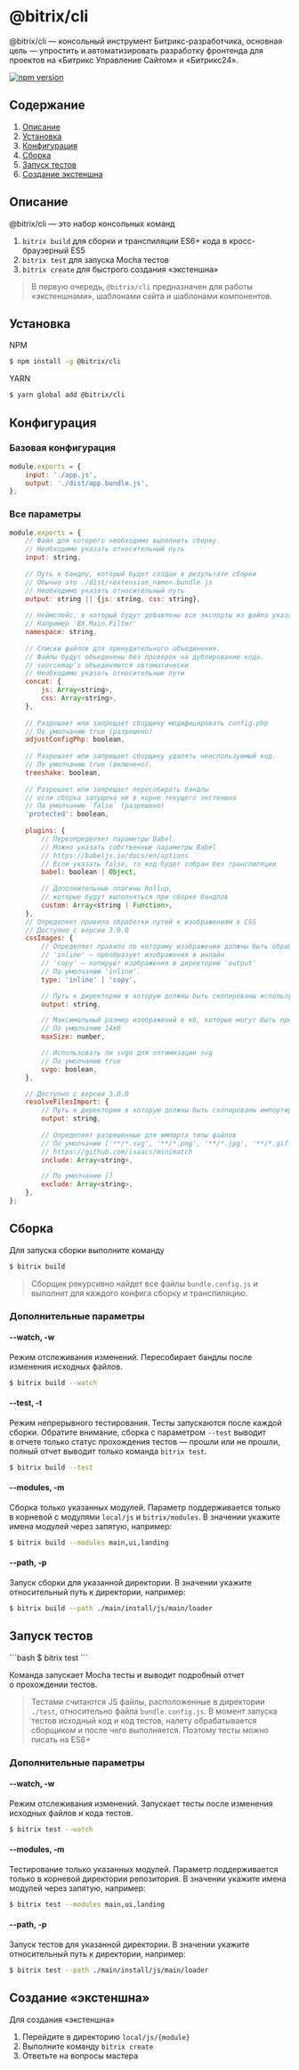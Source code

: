 # @bitrix/cli 
@bitrix/cli&nbsp;— консольный инструмент Битрикс-разработчика, 
основная цель&nbsp;— упростить и&nbsp;автоматизировать разработку фронтенда для 
проектов на&nbsp;«Битрикс Управление Сайтом» и&nbsp;«Битрикс24».

[![npm version](https://badge.fury.io/js/%40bitrix%2Fcli.svg)](https://badge.fury.io/js/%40bitrix%2Fcli)


## Содержание
1. [Описание](#introduction)
2. [Установка](#install)
3. [Конфигурация](#config)
4. [Сборка](#build)
5. [Запуск тестов](#test)
6. [Создание экстеншна](#create)

<h2 id="introduction">Описание</h2>

@bitrix/cli&nbsp;— это набор консольных команд 
1. `bitrix build` для сборки и&nbsp;транспиляции ES6+ кода в&nbsp;кросс-браузерный ES5
2. `bitrix test` для запуска Mocha тестов
3. `bitrix create` для быстрого создания «экстеншна»

> В&nbsp;первую очередь, `@bitrix/cli` предназначен для работы «экстеншнами», 
шаблонами сайта и&nbsp;шаблонами компонентов. 


<h2 id="install">Установка</h2>

NPM
```bash
$ npm install -g @bitrix/cli
```

YARN
```bash
$ yarn global add @bitrix/cli
```

<h2 id="config">Конфигурация</h2>

### Базовая конфигурация 
```javascript
module.exports = {
	input: './app.js', 
	output: './dist/app.bundle.js',
};
```

### Все параметры 
```javascript
module.exports = {
	// Файл для которого необходимо выполнить сборку. 
	// Необходимо указать относительный путь 
	input: string, 
	
	// Путь к бандлу, который будет создан в результате сборки 
	// Обычно это ./dist/<extension_name>.bundle.js
	// Необходимо указать относительный путь 
	output: string || {js: string, css: string},
	
	// Неймспейс, в который будут добавлены все экспорты из файла указанного в input
	// Например 'BX.Main.Filter'
	namespace: string,
	
	// Списки файлов для принудительного объединения. 
	// Файлы будут объединены без проверок на дублирование кода. 
	// sourcemap's объединяются автоматически 
	// Необходимо указать относительные пути
	concat: {
		js: Array<string>,
		css: Array<string>,
	},
	
	// Разрешает или запрещает сборщику модифицировать config.php
	// По умолчанию true (разрешено)
	adjustConfigPhp: boolean,
	
	// Разрешает или запрещает сборщику удалять неиспользуемый код. 
	// По умолчанию true (включено).
	treeshake: boolean,
	
	// Разрешает или запрещает пересобирать бандлы 
	// если сборка запущена не в корне текущего экстеншна 
	// По умолчанию `false` (разрешено)
	'protected': boolean,
	
	plugins: {
		// Переопределяет параметры Babel.
		// Можно указать собственные параметры Babel
		// https://babeljs.io/docs/en/options
		// Если указать false, то код будет собран без транспиляции
		babel: boolean | Object,
		
		// Дополнительные плагины Rollup, 
		// которые будут выполняться при сборке бандлов 
		custom: Array<string | Function>,
	},
    // Определяет правила обработки путей к изображениям в CSS
    // Доступно с версии 3.0.0
    cssImages: {
        // Определяет правило по которому изображения должны быть обработаны
        // 'inline' — преобразует изображения в инлайн 
        // 'copy' — копирует изображения в директорию 'output'
        // По умолчанию 'inline'.
        type: 'inline' | 'copy', 

        // Путь к директории в которую должны быть скопированы используемые изображения 
        output: string,

        // Максимальный размер изображений в кб, которые могут быть преобразованы в инлайн
        // По умолчанию 14кб
        maxSize: number,

        // Использовать ли svgo для оптимизации svg 
        // По умолчанию true 
        svgo: boolean, 
    },

    // Доступно с версии 3.0.0
    resolveFilesImport: {
        // Путь к директории в которую должны быть скопированы импортированные изображения 
        output: string,
        
        // Определяет разрешенные для импорта типы файлов
        // По умолчанию ['**/*.svg', '**/*.png', '**/*.jpg', '**/*.gif']
        // https://github.com/isaacs/minimatch
        include: Array<string>,

        // По умолчанию []
        exclude: Array<string>,
    },   
};
```

<h2 id="build">Сборка</h2>

Для запуска сборки выполните команду 
```bash
$ bitrix build
```
> Сборщик рекурсивно найдет все файлы `bundle.config.js` и выполнит 
для каждого конфига сборку и транспиляцию. 

### Дополнительные параметры 

#### --watch, -w
Режим отслеживания изменений. Пересобирает бандлы после изменения исходных файлов.
```bash
$ bitrix build --watch
```

#### --test, -t
Режим непрерывного тестирования. Тесты запускаются после каждой сборки.
Обратите внимание, сборка с&nbsp;параметром `--test` выводит в&nbsp;отчете только статус прохождения 
тестов&nbsp;— прошли или не&nbsp;прошли, полный отчет выводит только команда `bitrix test`.
```bash
$ bitrix build --test
```

#### --modules, -m
Сборка только указанных модулей. Параметр поддерживается только в&nbsp;корневой c&nbsp;модулями `local/js` и `bitrix/modules`. 
В&nbsp;значении укажите имена модулей через запятую, например:
```bash
$ bitrix build --modules main,ui,landing
```

#### --path, -p
Запуск сборки для указанной директории. В&nbsp;значении укажите относительный путь к&nbsp;директории, 
например:
```bash
$ bitrix build --path ./main/install/js/main/loader
```


<h2 id="tests">Запуск тестов</h2>  
```bash
    $ bitrix test
```

Команда запускает Mocha тесты и&nbsp;выводит подробный отчет о&nbsp;прохождении тестов. 
> Тестами считаются&nbsp;JS файлы, расположенные в&nbsp;директории `./test`, 
  относительно файла `bundle.config.js`. В&nbsp;момент запуска тестов исходный код и&nbsp;код тестов, 
  налету обрабатывается сборщиком и&nbsp;после чего выполняется. Поэтому тесты можно писать на&nbsp;ES6+

### Дополнительные параметры 

#### --watch, -w
Режим отслеживания изменений. Запускает тесты после изменения исходных файлов и&nbsp;кода тестов.
```bash
$ bitrix test --watch
```

#### --modules, -m
Тестирование только указанных модулей. Параметр поддерживается только в 
корневой директории репозитория. В&nbsp;значении укажите имена модулей через запятую, 
например:
```bash
$ bitrix test --modules main,ui,landing
```

#### --path, -p
Запуск тестов для указанной директории. В&nbsp;значении укажите относительный путь к&nbsp;директории, 
например:
```bash
$ bitrix test --path ./main/install/js/main/loader
```

<h2 id="create">Создание «экстеншна»</h2>

Для создания «экстеншна»
1. Перейдите в директорию `local/js/{module}`
2. Выполните команду `bitrix create`
3. Ответьте на вопросы мастера
